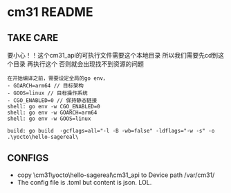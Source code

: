 # cm31 README

## TAKE CARE

要小心！！这个cm31_api的可执行文件需要这个本地目录
所以我们需要先cd到这个目录 再执行这个 否则就会出现找不到资源的问题

``` text
在开始编译之前，需要设定全局的go env，
- GOARCH=arm64 // 目标架构
- GOOS=linux // 目标操作系统
- CGO_ENABLED=0 // 保持静态链接
shell: go env -w CGO_ENABLED=0
shell: go env -w GOARCH=arm64
shell: go env -w GOOS=linux
```

``` text
build: go build  -gcflags=all="-l -B -wb=false" -ldflags="-w -s" -o .\yocto\hello-sagereal\
```

## CONFIGS

- copy \cm31\yocto\hello-sagereal\cm31_api to Device path /var/cm31/
- The config file is .toml but content is json. LOL.
  
